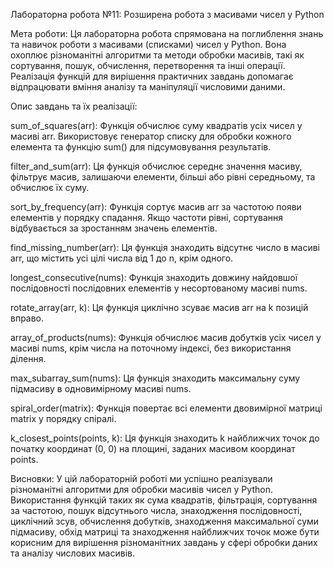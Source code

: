 Лабораторна робота №11: Розширена робота з масивами чисел у Python

Мета роботи:
Ця лабораторна робота спрямована на поглиблення знань та навичок роботи з масивами (списками) чисел у Python. Вона охоплює різноманітні алгоритми та методи обробки масивів, такі як сортування, пошук, обчислення, перетворення та інші операції. Реалізація функцій для вирішення практичних завдань допомагає відпрацювати вміння аналізу та маніпуляції числовими даними.

Опис завдань та їх реалізації:

sum_of_squares(arr):
Функція обчислює суму квадратів усіх чисел у масиві arr. Використовує генератор списку для обробки кожного елемента та функцію sum() для підсумовування результатів.

filter_and_sum(arr):
Ця функція обчислює середнє значення масиву, фільтрує масив, залишаючи елементи, більші або рівні середньому, та обчислює їх суму.

sort_by_frequency(arr):
Функція сортує масив arr за частотою появи елементів у порядку спадання. Якщо частоти рівні, сортування відбувається за зростанням значень елементів.

find_missing_number(arr):
Ця функція знаходить відсутнє число в масиві arr, що містить усі цілі числа від 1 до n, крім одного.

longest_consecutive(nums):
Функція знаходить довжину найдовшої послідовності послідовних елементів у несортованому масиві nums.

rotate_array(arr, k):
Ця функція циклічно зсуває масив arr на k позицій вправо.

array_of_products(nums):
Функція обчислює масив добутків усіх чисел у масиві nums, крім числа на поточному індексі, без використання ділення.

max_subarray_sum(nums):
Ця функція знаходить максимальну суму підмасиву в одновимірному масиві nums.

spiral_order(matrix):
Функція повертає всі елементи двовимірної матриці matrix у порядку спіралі.

k_closest_points(points, k):
Ця функція знаходить k найближчих точок до початку координат (0, 0) на площині, заданих масивом координат points.

Висновки:
У цій лабораторній роботі ми успішно реалізували різноманітні алгоритми для обробки масивів чисел у Python. Використання функцій таких як сума квадратів, фільтрація, сортування за частотою, пошук відсутнього числа, знаходження послідовності, циклічний зсув, обчислення добутків, знаходження максимальної суми підмасиву, обхід матриці та знаходження найближчих точок може бути корисним для вирішення різноманітних завдань у сфері обробки даних та аналізу числових масивів.
